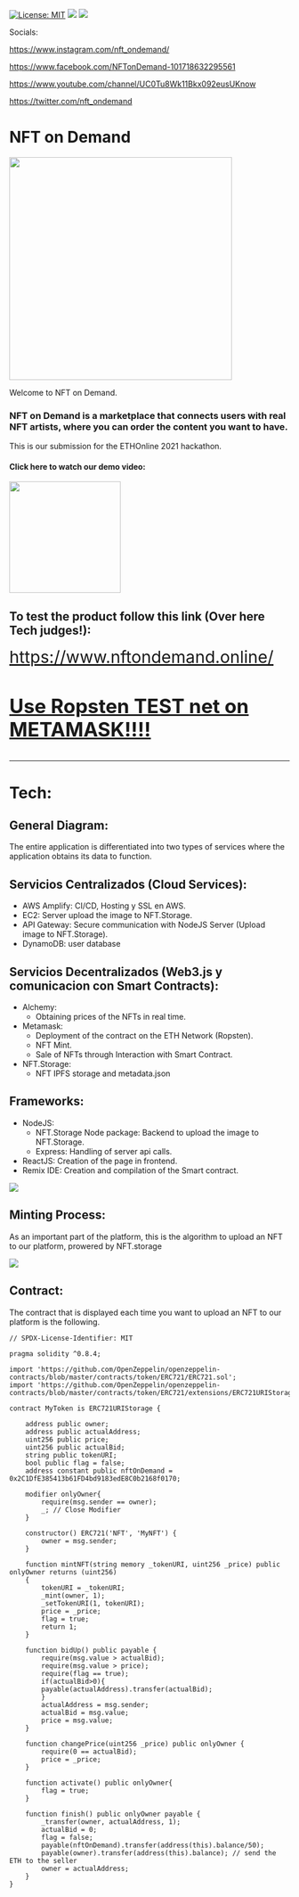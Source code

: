 [![License: MIT](https://img.shields.io/badge/License-MIT-yellow.svg)](https://opensource.org/licenses/MIT) [<img src="https://img.shields.io/badge/View-Website-blue">](https://main.d3cj520d113l13.amplifyapp.com/) [<img src="https://img.shields.io/badge/View-Video-red">](https://www.youtube.com/watch?v=gZgIMtrvhg0)

Socials:

https://www.instagram.com/nft_ondemand/

https://www.facebook.com/NFTonDemand-101718632295561

https://www.youtube.com/channel/UC0Tu8Wk11Bkx092eusUKnow

https://twitter.com/nft_ondemand


# NFT on Demand

<img src="https://i.ibb.co/4mvnbNH/on5.png" width="400">
 
Welcome to NFT on Demand.

### NFT on Demand is a marketplace that connects users with real NFT artists, where you can order the content you want to have.

This is our submission for the ETHOnline 2021 hackathon.

#### Click here to watch our demo video:

[<img src="https://raw.githubusercontent.com/altaga/SCUP-WWAC/master/Images/click-here-button.png" width=200>](https://www.youtube.com/watch?v=gZgIMtrvhg0)

## To test the product follow this link (Over here Tech judges!):
<a href="https://www.nftondemand.online/" target="_blank" style="font-size:30px;">
https://www.nftondemand.online/
	
### Use Ropsten TEST net on METAMASK!!!!
</a>
<hr>

# Tech:

## General Diagram:
The entire application is differentiated into two types of services where the application obtains its data to function.

## Servicios Centralizados (Cloud Services):

- AWS Amplify: CI/CD, Hosting y SSL en AWS.
- EC2: Server upload the image to NFT.Storage.
- API Gateway: Secure communication with NodeJS Server (Upload image to NFT.Storage).
- DynamoDB: user database

## Servicios Decentralizados (Web3.js y comunicacion con Smart Contracts):

- Alchemy:
	- Obtaining prices of the NFTs in real time.
- Metamask:
	- Deployment of the contract on the ETH Network (Ropsten).
	- NFT Mint.
	- Sale of NFTs through Interaction with Smart Contract.
- NFT.Storage:
 	- NFT IPFS storage and metadata.json

## Frameworks:

- NodeJS: 
	- NFT.Storage Node package: Backend to upload the image to NFT.Storage.
	- Express: Handling of server api calls.
- ReactJS: Creation of the page in frontend.
- Remix IDE: Creation and compilation of the Smart contract.

<img src="./Images/diagram.png">

## Minting Process:

As an important part of the platform, this is the algorithm to upload an NFT to our platform, prowered by NFT.storage

<img src="./Images/diagram2.png">

## Contract:

The contract that is displayed each time you want to upload an NFT to our platform is the following.

    // SPDX-License-Identifier: MIT

    pragma solidity ^0.8.4;

    import 'https://github.com/OpenZeppelin/openzeppelin-contracts/blob/master/contracts/token/ERC721/ERC721.sol';
    import 'https://github.com/OpenZeppelin/openzeppelin-contracts/blob/master/contracts/token/ERC721/extensions/ERC721URIStorage.sol';

    contract MyToken is ERC721URIStorage {
        
        address public owner;
        address public actualAddress;
        uint256 public price;
        uint256 public actualBid;
        string public tokenURI;
        bool public flag = false;
        address constant public nftOnDemand = 0x2C1DfE385413b61FD4bd9183edE8C0b2168f0170;
        
        modifier onlyOwner{
            require(msg.sender == owner);
            _; // Close Modifier
        }
        
        constructor() ERC721('NFT', 'MyNFT') {
            owner = msg.sender;
        }
        
        function mintNFT(string memory _tokenURI, uint256 _price) public onlyOwner returns (uint256)
        {
            tokenURI = _tokenURI;
            _mint(owner, 1);
            _setTokenURI(1, tokenURI);
            price = _price;
            flag = true;
            return 1;
        }
        
        function bidUp() public payable {
            require(msg.value > actualBid);
            require(msg.value > price);
            require(flag == true);
            if(actualBid>0){
            payable(actualAddress).transfer(actualBid);  
            }
            actualAddress = msg.sender;
            actualBid = msg.value;
            price = msg.value;
        }
        
        function changePrice(uint256 _price) public onlyOwner {
            require(0 == actualBid);
            price = _price;
        }
        
        function activate() public onlyOwner{
            flag = true;
        }
        
        function finish() public onlyOwner payable {
            _transfer(owner, actualAddress, 1);
            actualBid = 0;
            flag = false;
            payable(nftOnDemand).transfer(address(this).balance/50);
            payable(owner).transfer(address(this).balance); // send the ETH to the seller
            owner = actualAddress;
        }
    }
